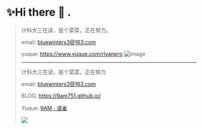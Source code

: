 # ✨Hi there 👋 .

<!--
**9AM751/9AM751** is a ✨ _special_ ✨ repository because its `README.md` (this file) appears on your GitHub profile.
Here are some ideas to get you started:

- 🔭 I’m currently working on ...
- 🌱 I’m currently learning ...
- 👯 I’m looking to collaborate on ...
- 🤔 I’m looking for help with ...
- 💬 Ask me about ...
- 📫 How to reach me: ...
- 😄 Pronouns: ...
- ⚡ Fun fact: ...
-->

> 计科大三在读，是个菜菜，正在努力。
> 
> email: bluewinters3@163.com
> 
>yuque: https://www.yuque.com/rlyanpro
> ![image](https://user-images.githubusercontent.com/78640296/155733643-9f73621d-222c-49c5-afe5-1b729e08651b.png)
>
>---
> 计科大三在读，是个菜菜，正在努力
>
> email: bluewinters3@163.com
> 
> BLOG: https://9am751.github.io/
> 
> Yuque: [9AM · 语雀](https://www.yuque.com/rlyanpro)
> 
> <img src="https://github-readme-stats.vercel.app/api?username=9AM751">




